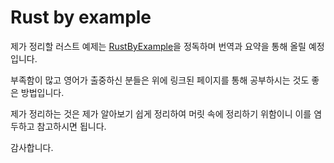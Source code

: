 # Rust by example

제가 정리할 러스트 예제는 [RustByExample](https://doc.rust-lang.org/stable/rust-by-example/)을 
정독하며 번역과 요약을 통해 올릴 예정입니다. 

부족함이 많고 영어가 출중하신 분들은 위에 링크된 페이지를 통해 공부하시는 것도 좋은 방법입니다.

제가 정리하는 것은 제가 알아보기 쉽게 정리하여 머릿 속에 정리하기 위함이니 이를 염두하고 참고하시면
됩니다. 

감사합니다.

